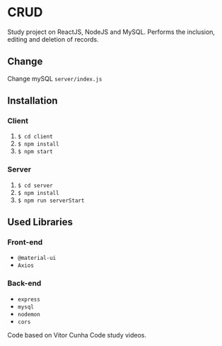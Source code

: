 # CRUD
Study project on ReactJS, NodeJS and MySQL.
Performs the inclusion, editing and deletion of records.

## Change
Change mySQL `server/index.js`

## Installation

### Client

  1. `$ cd client`
  2. `$ npm install`
  3. `$ npm start`
  
### Server

  1. `$ cd server`
  2. `$ npm install`
  3. `$ npm run serverStart`


## Used Libraries

### Front-end

- `@material-ui`
- `Axios`

### Back-end

- `express`
- `mysql`
- `nodemon`
- `cors`

Code based on Vitor Cunha Code study videos.
